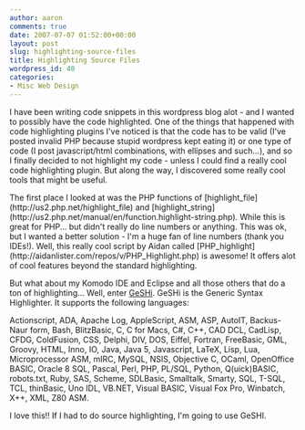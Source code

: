 ```yaml
---
author: aaron
comments: true
date: 2007-07-07 01:52:00+00:00
layout: post
slug: highlighting-source-files
title: Highlighting Source Files
wordpress_id: 40
categories:
- Misc Web Design
---
```


I have been writing code snippets in this wordpress blog alot - and I wanted to possibly have the code highlighted.  One of the things that happened with code highlighting plugins I've noticed is that the code has to be valid (I've posted invalid PHP because stupid wordpress kept eating it) or one type of code (I post javascript/html combinations, with ellipses and such...), and so I finally decided to not highlight my code - unless I could find a really cool code highlighting plugin.  But along the way, I discovered some really cool tools that might be useful.

<!-- more --> The first place I looked at was the PHP functions of [highlight_file](http://us2.php.net/highlight_file) and [highlight_string](http://us2.php.net/manual/en/function.highlight-string.php).  While this is great for PHP... but didn't really do line numbers or anything.  This was ok, but I wanted a better solution - I'm a huge fan of line numbers (thank you IDEs!).  Well, this really cool script by Aidan called [PHP_highlight](http://aidanlister.com/repos/v/PHP_Highlight.php) is awesome!  It offers alot of cool features beyond the standard highlighting.

But what about my Komodo IDE and Eclipse and all those others that do a ton of highlighting... Well, enter [GeSHi](http://qbnz.com/highlighter/index.php).  GeSHi is the Generic Syntax Highlighter.  It supports the following languages:

Actionscript, ADA, Apache Log, AppleScript, ASM, ASP, AutoIT, Backus-Naur form, Bash,  BlitzBasic, C, C for Macs, C#, C++, CAD DCL, CadLisp, CFDG, ColdFusion, CSS, Delphi, DIV, DOS, Eiffel, Fortran, FreeBasic, GML, Groovy, HTML, Inno, IO, Java, Java 5, Javascript, LaTeX, Lisp, Lua, Microprocessor ASM, mIRC, MySQL, NSIS, Objective C, OCaml, OpenOffice BASIC, Oracle 8 SQL, Pascal, Perl, PHP, PL/SQL, Python, Q(uick)BASIC, robots.txt, Ruby, SAS, Scheme, SDLBasic, Smalltalk, Smarty, SQL, T-SQL, TCL, thinBasic, Uno IDL, VB.NET, Visual BASIC, Visual Fox Pro, Winbatch, X++, XML,  Z80 ASM.

I love this!!  If I had to do source highlighting, I'm going to use GeSHI.
